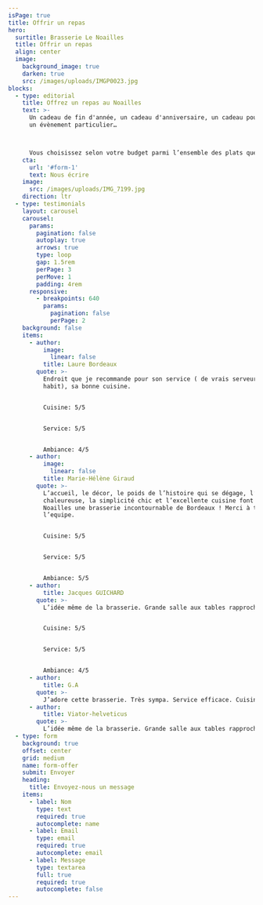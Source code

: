 ```yaml
---
isPage: true
title: Offrir un repas
hero:
  surtitle: Brasserie Le Noailles
  title: Offrir un repas
  align: center
  image:
    background_image: true
    darken: true
    src: /images/uploads/IMGP0023.jpg
blocks:
  - type: editorial
    title: Offrez un repas au Noailles
    text: >-
      Un cadeau de fin d'année, un cadeau d'anniversaire, un cadeau pour fêter
      un évènement particulier…



      Vous choisissez selon votre budget parmi l’ensemble des plats que nous proposons à [la carte](/la-carte/).
    cta:
      url: '#form-1'
      text: Nous écrire
    image:
      src: /images/uploads/IMG_7199.jpg
    direction: ltr
  - type: testimonials
    layout: carousel
    carousel:
      params:
        pagination: false
        autoplay: true
        arrows: true
        type: loop
        gap: 1.5rem
        perPage: 3
        perMove: 1
        padding: 4rem
      responsive:
        - breakpoints: 640
          params:
            pagination: false
            perPage: 2
    background: false
    items:
      - author:
          image:
            linear: false
          title: Laure Bordeaux
        quote: >-
          Endroit que je recommande pour son service ( de vrais serveurs en
          habit), sa bonne cuisine.


          Cuisine: 5/5 


          Service: 5/5


          Ambiance: 4/5
      - author:
          image:
            linear: false
          title: Marie-Hélène Giraud
        quote: >-
          L’accueil, le décor, le poids de l’histoire qui se dégage, l’ambiance
          chaleureuse, la simplicité chic et l’excellente cuisine font du
          Noailles une brasserie incontournable de Bordeaux ! Merci à toute
          l’equipe.


          Cuisine: 5/5


          Service: 5/5


          Ambiance: 5/5
      - author:
          title: Jacques GUICHARD
        quote: >-
          L’idée même de la brasserie. Grande salle aux tables rapprochées. Service rapide et professionnel. Plats classiques bien exécutés.


          Cuisine: 5/5


          Service: 5/5


          Ambiance: 4/5
      - author:
          title: G.A
        quote: >-
          J’adore cette brasserie. Très sympa. Service efficace. Cuisine excellente.
      - author:
          title: Viator-helveticus
        quote: >-
          L’idée même de la brasserie. Grande salle aux tables rapprochées. Service rapide et professionnel. Plats classiques bien exécutés.
  - type: form
    background: true
    offset: center
    grid: medium
    name: form-offer
    submit: Envoyer
    heading:
      title: Envoyez-nous un message
    items:
      - label: Nom
        type: text
        required: true
        autocomplete: name
      - label: Email
        type: email
        required: true
        autocomplete: email
      - label: Message
        type: textarea
        full: true
        required: true
        autocomplete: false
---
```

